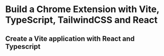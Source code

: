 # Build a Chrome Extension with Vite, TypeScript, TailwindCSS and React

## Create a Vite application with React and Typescript


